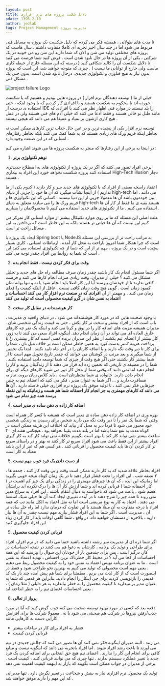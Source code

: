 ```yaml
---
layout: post
title: دلایل شکست پروژه های نرم افزاری
pdate: 1396-2-10
author: jedlab
tags: Project Management مدیریت پروژه
---
```


تا مدت های طولانی ،‌ همیشه فکر می کردم که دلیل شکست یک پروژه به مسایل فنی مربوط می شود اما در چند سال اخیر تجربه ای کاملا متفاوت داشتم . 
سال هاست که پروژه های مختلفی تولید می شن و الان که شما دارید این متن رو می خونید در یک شرکتی ، یکی از آن پروژه ها در حال نابود شدن است . 
فرض کنید شما فرصت می کنید تا دلایل شکست آن را  کالبد شکافی کنید ( درسته که این مسئله خارج از حیطه کاری ماست ولی خارج از توانایی ما نیست ) . چیزی که متوجه خواهید شد، این است که پروژه بدون نیاز به هیچ فناوری و تکنولوژی جدیدی، درحال نابود شدن است، بدون حتی یک مشکل فنی  . 


![project failure Logo](http://cdn.persiangig.com/preview/FpXejahIdp/large/proj_fail.jpg)

خیلی از ما ( توسعه دهندگان نرم افزار ) در پروژه هایی بودیم و هستیم که یا شکست خورده اند یا محکوم به شکست هستند و با افرادی کار کردیم که با وجود اینکه ، حتی استفاده ی درست از IDE را بلد نیستند در موارد فنی اظهار نظر می کنند یا افرادی که مانند طبل تو خالی هستند و فقط ادعا می کنند که خیلی آدم های فنی هستند ولی در عمل هیچ کاری ازشون بر نمیاد و عمیقا هم می دانند که هیچی نیستند . 

توسعه نرم افزار یکی از پیچیده ترین و در عین حال جذاب ترین کارهای ممکن است نه بخاطر اینکه فریم ورک های زیادی هستند که به شما کمک می کنند بلکه بخاطر رفتارهای انسانی که در این صنعت وجود دارد . 

در اینجا به برخی از این رفتارها که منجر به شکست پروژه ها می شوند اشاره می کنم : 

1. **توهم تکنولوژی برتر**

برخی افراد تصور می کنند که اگر در یک پروژه از تکنولوژی های به اصطلاح جدیدتری استفاده کنند پروژه شکست نخواهد خورد این افراد به بیماری High-Tech illusion دچار هستند . 

اعتقاد راسخه بعضی از افراد که با تکنولوژی های جدید سر و کار دارند ( کدوم یکی از ما نداریم ) از اینجا نشآت میگیرد که آن ها خود را جزیی از دنیای high-tech می دانند . اما بین خودمون باشد آن ها معمولا جزیی از این دنیا نیستند . کسانی که این تکنولوژی ها و فریم ورک ها را می سازند متعلق به دنیای high-tech هستند بقیه ی ما فقط از کار آن ها استفاده می کنیم . ما از تکنولوژی های جدید استفاده می کنیم تا محصولاتمان را بسازیم . 

علت اصلی این مسئله که ما بر روی موارد تکنیکال بیشتر از موارد انسانی کار تمرکز می کنیم این نیست که آن ها حیاتی تر هستند بلکه به این خاطر است که پرداختن به این مسائل  راحت تر است . 

ایجاد یک پروژه با Spring boot یا NodeJS به مراتب راحت تر از بررسی این مسئله است که چرا همکار شما امروز ناراحت به محل کار آمده . ارتباطات انسانی ، کاری بسیار پیچیده است و در یک پروژه ، مهم تر از این  که شما از چه تکنولوژی استفاده می کنید این است که شما به روابط بین افراد چقدر توجه می کنید . 

2. **وقت برای فکر کردن نیست ، فقط انجام بده**

اگر شما مسئول انجام یک کار باشید چقدر زمان صرف مطالعه راه حل های جدید و تحلیل مشکل می کنید ؟ 
خیلی از مدیران، وقت زیادی صرف انجام کارها می کنند و فرصت کافی ندارند تا از خودشان بپرسند آیا این کار اصلا باید انجام شود یا نه و تنها بهانه شان کمبود زمان است . گویی هیچ وقت زمان کافی نیست . غافل از اینکه کیفیت را فدای زمان می کنند . و مهمتر از آن **افرادی که در صنعت نرم افزار کار می کنند احساسات و اعتماد به نفس شان در گرو کیفیت محصولی است که تولید می کنند**

3. **کار هوشمندانه در مقابل کار سخت** 

با وجود صحبت هایی که در مورد کار هوشمندانه می شود ، در دنیای واقعیه ی مدیریت ، باب است که از افراد بیشتر و سخت تر کار بکش ، حتی به قیمت زندگی شخصی شان . 
مدیران همیشه مزیت های اضافه کار  را در بوق و کرنا می کنند و اینکه یک نفر چه کارهای خارق العاده ای می تواند در آن زمان انجام دهد. اینگونه افراد سعی می کنند تا به زور، کار بیشتر از اعضای تیم بکشند از نظر این مدیران _برنده کسی است که کار بیشتری را با پرداخت هزینه کمتر بدست آورد_ به همین خاطر ممکن است بر خلاف میل تان ، شما را برای کار تا دیر وقت نگه دارند و یا اضافه کارتان را در آخر ماه تایید نکنند . ابتدا یک تخمین از شما میگیرند و بعد مرتب در گوشتان می خوانند که چقدر تاریخ تحویل مهم است تا از شما بیشتر کار بکشند حتی اگر هیچ وقت از چیزی که شما توسعه دادید استفاده نکنند . شما را در مضیقه ی تاریخی که تخمین زده اید قرار می دهند تا از زندگیتان بزنید و کار را انجام دهید اما نمی دانند که وقتی شما از محل کار دور می شوید کارهای دیگه ای برای انجام دادن دارید. خانواده ی شما منتظرتان است ، باید کلاس زبان بروید، نیاز به مسافرت دارید و ... اگر شما به عنوان مدیر ، فکر می کنید که اعضای تیم به چنین چیزهایی فکر نمی کنند ، تا تولید موفق یک پروژه نرم افزاری خیلی فاصله دارید .
**آن ها می دانند که کارهای مهمتری به جز انجام کار احمقانه شما هم هست  و زمانیکه  به این نقطه برسند همه چیز تمام می شود**

4. **اضافه کار زاده ی ذهن ساده ی مدیر است**

بهره وری در اضافه کار زاده ذهن ساده ی مدیر است که همیشه با کسر کار همراه است وقتی که شما یک نفر را تا دیر وقت نگه می دارید شخص برای رسیدن به زندگی شخصی خود مجبور می شود تا فردا دیر به محل کار بیاید که اختلاف این هزینه ممکن است در کوتاه مدت به نفع شما باشد اما در بلند مدت  یقینا نخواهد بود . هیچکس هفته ای ۴۰ ساعت بیشتر نمی تواند کار کند یا بهتر است بگوییم خلاقانه نمی تواند کار کند به کار گیری افراد بیشتر از این فقط باعث می شود افراد سریع تر کار کنند نه بهتر و در راستای سریع تر کار کردن آن ها باید کیفیت محصول را قربانی کنند . هر کسی هم که غیر از این باشد معتاد به کار است 

5. **از دست دادن یک فرد خوب مهم نیست**

افراد بخاطر علاقه شدید که به کار دارند ممکن است وقت و بی وقت کار کنند ، جمعه ها ، ۲ نصفه شب . این افراد را تحت فشار قرار دهید تا در یک زمان کوتاه نتیجه خوبی بگیرید اما زمانیکه این ایده ، که آن ها چیزهای مهمتری را در زندگی برای یک چیز کم اهمیت تر ( کار احمقانه شما ‌) قربانی کرده اند و شما ارزش کار آن ها را درک نکرده اید برایشان هضم شود ، باعث می شود که ناخواسته به دنبال انتقام باشند . این افراد به سراغ مدیر نمی روند تا همه چیز را  شرح دهند تا در آینده تغییری ایجاد کنند  آن ها خیلی شیک استعفا می دهند . 
اعتیاد به کار یه نوع مریضی است اما نه مثل اعتیاد به الکل مانند تب که همه افراد با درجه متفاوت به آن مبتلا هستند با این تفاوت که درمان ندارد اما راه حل ساده تر آن ، مدیریت است . اگر شما به این افراد فشار بیارید مهم نیست چقدر به آن ها نیاز دارید ، بالاخره از دستشان خواهید داد. در واقع ، شما گاهی اوقات باید از کار کردن زیاد این افراد جلوگیری کنید

5. **قربانی کردن کیفیت محصول** 

اگر شما ذره ای از مدیریت سر رشته داشته باشید حتما می دانید که در نرم افزار، افراد برای طراحی و تولید یک برنامه ، کارشان به دعوا هم می کشد در نتیجه احساسات در کار، درگیر است . پس برای چندمین بار از خودتان این سوال را بپرسید  که این همه احساسات از کجا می آید ؟ در محیط کار خطرناک ترین احساس ، تهدید اعتماد به نفس است . ما به عنوان برنامه نویس اعتماد به نفس خود را به کیفیت محصول ربط می دهیم . یعنی  مهم است محصولی که تولید می کنیم به بهترین نحو طراحی شود و فقط در اینصورت است که از کار لذت می بریم . مطمئنا برای شما هم پیش آمده چند بار یک کد قدیمی را بازنویسی کردید برای چی اینکار را انجام دادید. بنابراین هر قدمی که شما به عنوان مدیر بر میدارید تا کیفیت محصول را به خطر بیاندازید به هر دلیلی ( مثلا زمان ) ، یعنی احساسات اعضای تیم را به خطر انداخته اید . 

6. **پرواز از تعالی**

دفعه بعد که کسی در مورد بهبود توسعه  صحبت می کنه خوب گوش کنید که آیا در مورد جذب/رفتن نیروها در شرکت هم صحبتی می شود یا نه . 
معمولا شرکت ها برای افزایش کارایی دست به کارهایی مانند 

* فشار به افراد برای کار در ساعات بیشتر 
* قربانی کردن کیفیت 

می زنند . البته مدیران اینگونه فکر نمی کنند آن ها تصور می کنند که چالش جدیدی در تیم می آورند تا باعث رشد افراد شوند . اما افراد باتجربه می دانند که اینگونه نیست و  منابع کافی برای انجام این کار را ندارند . اعضای تیم هیچ حق انتخابی برای اضافه کردن یک فرد جدید یا تغییر عملکرد سیستم ندارند . تنها چیزی که می توانند قربانی کنند ، کیفیت است . برخی از مدیران در جواب ممکن است بگویند که بازار به اینهمه کیفیت اهمیت نمی دهد.


تولید یک محصول نرم افزاری نیاز به بینش و شجاعت در تغییر نگرش دارد . تنها مدیرانی که این مهم را دارند موفق خواهند شد . 

